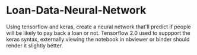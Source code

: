 # Loan-Data-Neural-Network
Using tensorflow and keras, create a neural network that'll predict if people will be likely to pay back a loan or not.
Tensorflow 2.0 used to suppport the keras syntax, externally viewing the notebook in nbviewer or binder should render it slightly better.
